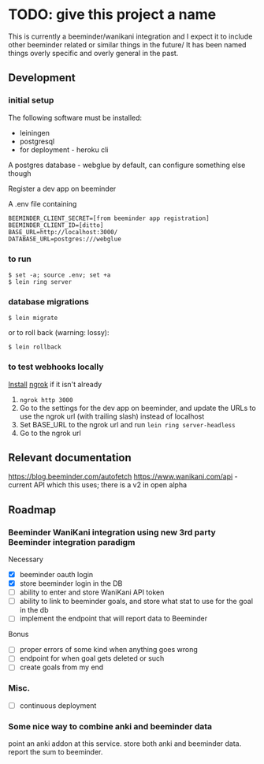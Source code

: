 # TODO: give this project a name

This is currently a beeminder/wanikani integration and I expect it to include other beeminder related or similar things in the future/  It has been named things overly specific and overly general in the past.

## Development

### initial setup

The following software must be installed:

* leiningen
* postgresql
* for deployment - heroku cli

A postgres database - webglue by default, can configure something else though

Register a dev app on beeminder

A .env file containing

    BEEMINDER_CLIENT_SECRET=[from beeminder app registration]
    BEEMINDER_CLIENT_ID=[ditto]
    BASE_URL=http://localhost:3000/
    DATABASE_URL=postgres:///webglue

### to run

    $ set -a; source .env; set +a
    $ lein ring server

### database migrations

    $ lein migrate

or to roll back (warning: lossy):

    $ lein rollback
    
### to test webhooks locally

[Install](https://dashboard.ngrok.com/get-started) [ngrok](https://ngrok.com) if it isn't already

1. `ngrok http 3000`
2. Go to the settings for the dev app on beeminder, and update the URLs to use the ngrok url (with trailing slash) instead of localhost
3. Set BASE_URL to the ngrok url and run `lein ring server-headless`
4. Go to the ngrok url

## Relevant documentation

https://blog.beeminder.com/autofetch
https://www.wanikani.com/api - current API which this uses; there is a v2 in open alpha

## Roadmap

### Beeminder WaniKani integration using new 3rd party Beeminder integration paradigm

Necessary

- [x] beeminder oauth login
- [x] store beeminder login in the DB
- [ ] ability to enter and store WaniKani API token
- [ ] ability to link to beeminder goals, and store what stat to use for the goal in the db
- [ ] implement the endpoint that will report data to Beeminder

Bonus

- [ ] proper errors of some kind when anything goes wrong
- [ ] endpoint for when goal gets deleted or such
- [ ] create goals from my end

### Misc.

- [ ] continuous deployment

### Some nice way to combine anki and beeminder data

point an anki addon at this service. store both anki and beeminder data.  report the sum to beeminder.
